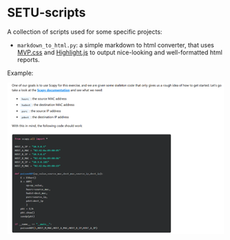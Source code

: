 # SETU-scripts

A collection of scripts used for some specific projects:

*  `markdown_to_html.py`: a simple markdown to html converter, that uses [MVP.css](https://andybrewer.github.io/mvp/) and [Highlight.js](https://highlightjs.org/) to output nice-looking and well-formatted html reports.

Example:

![alt text](/images/markdown_to_html01.png "image")
